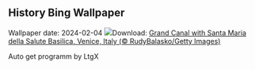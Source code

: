 ## History Bing Wallpaper
Wallpaper date: 2024-02-04
![](https://www.bing.com/th?id=OHR.VeniceCarnival_EN-US7857642609_UHD.jpg&w=1000)Download: [Grand Canal with Santa Maria della Salute Basilica, Venice, Italy (© RudyBalasko/Getty Images)](https://www.bing.com/th?id=OHR.VeniceCarnival_EN-US7857642609_UHD.jpg)

Auto get programm by LtgX
